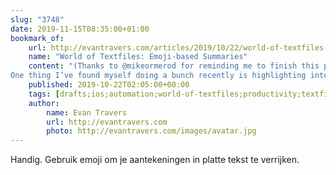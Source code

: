 ```yaml
---
slug: "3748"
date: 2019-11-15T08:35:00+01:00
bookmark_of:
    url: http://evantravers.com/articles/2019/10/22/world-of-textfiles-emoji-based-summaries/
    name: "World of Textfiles: Emoji-based Summaries"
    content: "(Thanks to @mikeormerod for reminding me to finish this post!)
One thing I’ve found myself doing a bunch recently is highlighting interesting lines in meeting or booknotes. I suppose you could do whatever you want, but I’ve been using ⭐️ for importance/insight, ❗️for actions, and ❓for ..."
    published: 2019-10-22T02:05:00+00:00
    tags: [drafts;ios;automation;world-of-textfiles;productivity;textfiles]
    author:
        name: Evan Travers
        url: http://evantravers.com
        photo: http://evantravers.com/images/avatar.jpg
---
```

Handig. Gebruik emoji om je aantekeningen in platte tekst te verrijken.